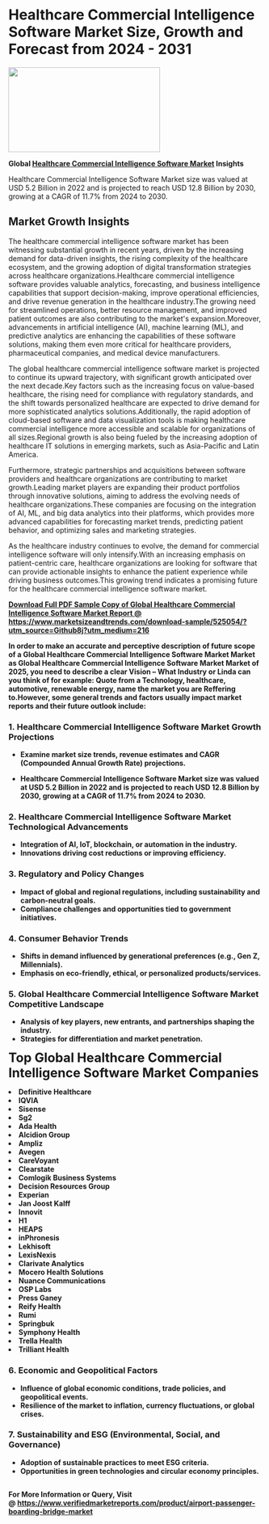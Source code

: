 <H1>Healthcare Commercial Intelligence Software Market Size, Growth and Forecast from 2024 - 2031</H1><img class="aligncenter size-medium wp-image-584254" src="https://thirdeyenews.in/wp-content/uploads/2024/09/Global-Market-Research-300x168.jpeg" alt="" width="300" height="168" /><p><strong>Global&nbsp;<a href="https://www.marketsizeandtrends.com/download-sample/525054/?utm_source=Github8j?utm_medium=216">Healthcare Commercial Intelligence Software Market</a> Insights</strong></p><p>Healthcare Commercial Intelligence Software Market size was valued at USD 5.2 Billion in 2022 and is projected to reach USD 12.8 Billion by 2030, growing at a CAGR of 11.7% from 2024 to 2030.</p><p><h2>Market Growth Insights</h2> <p>The healthcare commercial intelligence software market has been witnessing substantial growth in recent years, driven by the increasing demand for data-driven insights, the rising complexity of the healthcare ecosystem, and the growing adoption of digital transformation strategies across healthcare organizations.Healthcare commercial intelligence software provides valuable analytics, forecasting, and business intelligence capabilities that support decision-making, improve operational efficiencies, and drive revenue generation in the healthcare industry.The growing need for streamlined operations, better resource management, and improved patient outcomes are also contributing to the market's expansion.Moreover, advancements in artificial intelligence (AI), machine learning (ML), and predictive analytics are enhancing the capabilities of these software solutions, making them even more critical for healthcare providers, pharmaceutical companies, and medical device manufacturers.</p> <p><strong><a href="#"></a></strong></p> <p>The global healthcare commercial intelligence software market is projected to continue its upward trajectory, with significant growth anticipated over the next decade.Key factors such as the increasing focus on value-based healthcare, the rising need for compliance with regulatory standards, and the shift towards personalized healthcare are expected to drive demand for more sophisticated analytics solutions.Additionally, the rapid adoption of cloud-based software and data visualization tools is making healthcare commercial intelligence more accessible and scalable for organizations of all sizes.Regional growth is also being fueled by the increasing adoption of healthcare IT solutions in emerging markets, such as Asia-Pacific and Latin America.</p> <p>Furthermore, strategic partnerships and acquisitions between software providers and healthcare organizations are contributing to market growth.Leading market players are expanding their product portfolios through innovative solutions, aiming to address the evolving needs of healthcare organizations.These companies are focusing on the integration of AI, ML, and big data analytics into their platforms, which provides more advanced capabilities for forecasting market trends, predicting patient behavior, and optimizing sales and marketing strategies.</p> <p>As the healthcare industry continues to evolve, the demand for commercial intelligence software will only intensify.With an increasing emphasis on patient-centric care, healthcare organizations are looking for software that can provide actionable insights to enhance the patient experience while driving business outcomes.This growing trend indicates a promising future for the healthcare commercial intelligence software market.</p> <p><strong><a href="#"></p><p><span class=""><strong>Download Full PDF Sample Copy of Global Healthcare Commercial Intelligence Software Market Report</strong> @ <a href="https://www.marketsizeandtrends.com/download-sample/525054/?utm_source=Github8j?utm_medium=216" target="_blank">https://www.marketsizeandtrends.com/download-sample/525054/?utm_source=Github8j?utm_medium=216</a></span></p><p>In order to make an accurate and perceptive description of future scope of a Global&nbsp;Healthcare Commercial Intelligence Software Market Market as Global&nbsp;Healthcare Commercial Intelligence Software Market Market of 2025, you need to describe a clear Vision &ndash; What Industry or Linda can you think of for example: Quote from a Technology, healthcare, automotive, renewable energy, name the market you are Reffering to.However, some general trends and factors usually impact market reports and their future outlook include:</p><h3>1.&nbsp;<strong>Healthcare Commercial Intelligence Software Market Growth Projections</strong></h3><ul><li>Examine market size trends, revenue estimates and CAGR (Compounded Annual Growth Rate) projections.</li><li><p>Healthcare Commercial Intelligence Software Market size was valued at USD 5.2 Billion in 2022 and is projected to reach USD 12.8 Billion by 2030, growing at a CAGR of 11.7% from 2024 to 2030.</p></li></ul><h3>2.&nbsp;<strong>Healthcare Commercial Intelligence Software Market Technological Advancements</strong></h3><ul><li>Integration of AI, IoT, blockchain, or automation in the industry.</li><li>Innovations driving cost reductions or improving efficiency.</li></ul><h3>3.&nbsp;<strong>Regulatory and Policy Changes</strong></h3><ul><li>Impact of global and regional regulations, including sustainability and carbon-neutral goals.</li><li>Compliance challenges and opportunities tied to government initiatives.</li></ul><h3>4.&nbsp;<strong>Consumer Behavior Trends</strong></h3><ul><li>Shifts in demand influenced by generational preferences (e.g., Gen Z, Millennials).</li><li>Emphasis on eco-friendly, ethical, or personalized products/services.</li></ul><h3>5.&nbsp;<strong>Global Healthcare Commercial Intelligence Software Market Competitive Landscape</strong></h3><ul><li>Analysis of key players, new entrants, and partnerships shaping the industry.</li><li>Strategies for differentiation and market penetration.</li></ul><p data-pm-slice="1 1 []"><span style="color: inherit; font-family: inherit; font-size: 25px;">Top Global Healthcare Commercial Intelligence Software Market Companies</span></p><div class="" data-test-id=""><p><li>Definitive Healthcare</li><li> IQVIA</li><li> Sisense</li><li> Sg2</li><li> Ada Health</li><li> Alcidion Group</li><li> Ampliz</li><li> Avegen</li><li> CareVoyant</li><li> Clearstate</li><li> Comlogik Business Systems</li><li> Decision Resources Group</li><li> Experian</li><li> Jan Joost Kalff</li><li> Innovit</li><li> H1</li><li> HEAPS</li><li> inPhronesis</li><li> Lekhisoft</li><li> LexisNexis</li><li> Clarivate Analytics</li><li> Mocero Health Solutions</li><li> Nuance Communications</li><li> OSP Labs</li><li> Press Ganey</li><li> Reify Health</li><li> Rumi</li><li> Springbuk</li><li> Symphony Health</li><li> Trella Health</li><li> Trilliant Health</li></p></div><h3>6.&nbsp;<strong>Economic and Geopolitical Factors</strong></h3><ul><li>Influence of global economic conditions, trade policies, and geopolitical events.</li><li>Resilience of the market to inflation, currency fluctuations, or global crises.</li></ul><h3>7.&nbsp;<strong>Sustainability and ESG (Environmental, Social, and Governance)</strong></h3><ul><li>Adoption of sustainable practices to meet ESG criteria.</li><li>Opportunities in green technologies and circular economy principles.</li></ul><h2><strong style="font-size: 14px;">For More Information or Query, Visit @&nbsp;</strong><a style="background-color: #ffffff; font-size: 14px;" href="https://www.marketsizeandtrends.com/report/healthcare-commercial-intelligence-software-market/" target="_blank">https://www.verifiedmarketreports.com/product/airport-passenger-boarding-bridge-market</a></h2>